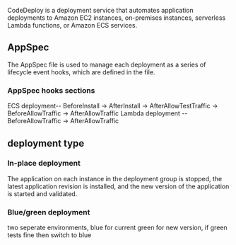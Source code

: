 CodeDeploy is a deployment service that automates application deployments to Amazon EC2 instances, on-premises instances, serverless Lambda functions, or Amazon ECS services. 
## AppSpec
The AppSpec file is used to manage each deployment as a series of lifecycle event hooks, which are defined in the file.
### AppSpec hooks sections
ECS deployment-- BeforeInstall -> AfterInstall -> AfterAllowTestTraffic -> BeforeAllowTraffic -> AfterAllowTraffic 
Lambda deployment -- BeforeAllowTraffic  -> AfterAllowTraffic

## deployment type
### In-place deployment
The application on each instance in the deployment group is stopped, the latest application revision is installed, and the new version of the application is started and validated. 
### Blue/green deployment
two seperate environments, blue for current green for new version, if green tests fine then switch to blue
